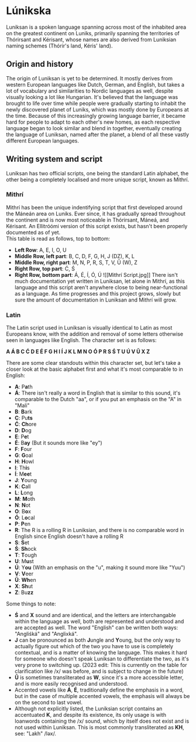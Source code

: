 # Lúnikska
Luniksan is a spoken language spanning across most of the inhabited area on the greatest continent on Luniks, primarily spanning the territories of Thórirsant and Kérisant, whose names are also derived from Luniksian naming schemes (Thórir's land, Kéris' land). 

## Origin and history
The origin of Luniksan is yet to be determined. It mostly derives from western European languages like Dutch, German, and English, but takes a lot of vocabulary and similarities to Nordic languages as well, despite visually looking a lot like Hungarian. It's believed that the language was brought to life over time while people were gradually starting to inhabit the newly discovered planet of Luniks, which was mostly done by Europeans at the time. Because of this increasingly growing language barrier, it became hard for people to adapt to each other's new homes, as each respective language began to look similar and blend in together, eventually creating the language of Luniksan, named after the planet, a blend of all these vastly different European languages.


## Writing system and script

Luniksan has two official scripts, one being the standard Latin alphabet, the other being a completely localised and more unique script, known as Mithrí. 

### Mithrí
Mithrí has been the unique indentifying script that first developed around the Máneán area on Luniks. Ever since, it has gradually spread throughout the continent and is now most noticeable in Thórirsant, Máneá, and Kérisant. An Ellitróómi version of this script exists, but hasn't been properly documented as of yet. \
This table is read as follows, top to bottom:
- **Left Row**: A, E, I, O, U
- **Middle Row, left part**: B, C, D, F, G, H, J (DZ), K, L
- **Middle Row, right part**: M, N, P, R, S, T, V, Ŭ (W), Z
- **Right Row, top part**: Ć, Ś
- **Right Row, bottom part**: Á, É, Í, Ó, Ú
![[Mithrí Script.jpg]]
There isn't much documentation yet written in Luniksan, let alone in Mithrí, as this language and this script aren't anywhere close to being near-functional as a language. As time progresses and this project grows, slowly but sure the amount of documentation in Luniksan and Mithrí will grow.

### Latin
The Latin script used in Luniksan is visually identical to Latin as most Europeans know, with the addition and removal of some letters otherwise seen in languages like English. The character set is as follows:

**A Á B C Ć D E É F G H I Í J K L M N O Ó P R S Ś T U Ú V Ŭ X Z**

There are some clear standouts within this character set, but let's take a closer look at the basic alphabet first and what it's most comparable to in English:
- **A**: P**a**th
- **Á**: There isn't really a word in English that is similar to this sound, it's comparable to the Dutch "aa", or if you put an emphasis on the "A" in "Mali"
- **B**: **B**ark
- **C**: Pu**ts**
- **Ć**: **Ch**ore
- **D**: **D**og
- **E**: P**e**t
- **É**: B**ay** (But it sounds more like "ey")
- **F**: **F**our
- **G**: **G**oal
- **H**: **H**owl
- **I**: Th**i**s
- **Í**: M**ee**t
- **J**: **Y**oung
- **K**: **C**all
- **L**: **L**ong
- **M**: **M**oth
- **N**: **N**ot
- **O**: B**o**x
- **Ó**: L**o**cal
- **P**: **P**en
- **R**: The R is a rolling R in Luniksian, and there is no comparable word in English since English doesn't have a rolling R
- **S**: **S**et
- **Ś**: **Sh**ock
- **T**: **T**ough
- **U**: M**u**st
- **Ú**: Y**ou** (With an emphasis on the "u", making it sound more like "Yuu")
- **V**: **V**eer
- **Ŭ**: **Wh**en
- **X**: **Sh**ut
- **Z**: Bu**zz**

Some things to note:
- **Ś** and **X** sound and are identical, and the letters are interchangable within the language as well, both are represented and understood and are accepted as well. The word "English" can be written both ways: "Angliśká" and "Anglixká".
- **J** can be pronounced as both **J**ungle and **Y**oung, but the only way to actually figure out which of the two you have to use is completely contextual, and is a matter of knowing the language. This makes it hard for someone who doesn't speak Luniksan to differentiate the two, as it's very prone to switching up. (2023 edit: This is currently on the table for clarification like /x/ was before, and is subject to change in the future)
- **Ŭ** is sometimes transliterated as **W**, since it's a more accessible letter, and is more easily recognised and understood.
- Accented vowels like **Á**, **É**, traditionally define the emphasis in a word, but in the case of multiple accented vowels, the emphasis will always be on the second to last vowel.
- Although not explicitly listed, the Luniksian script contains an accentuated **K**, and despite its existence, its only usage is with loanwords containing the /x/ sound, which by itself does not exist and is not used within Luniksan. This is most commonly transliterated as **KH**, see: "Lakh" /ləx/.


